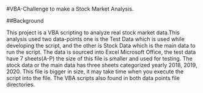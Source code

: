 #VBA-Challenge to make a Stock Market Analysis.

##Background

This project is a VBA scripting to analyze real stock market data.This analysis used two data-points one is the Test Data which is used while developing the script, and the other is Stock Data which is the main data to run the script. The data is sourced into Excel Microsoft Office, the test data have 7 sheets(A-P) the size of this file is smaller and used for testing. The stock data or the main data has three sheets categorized yearly 2018, 2019, 2020. This file is bigger in size, it may take time when you execute the script into the file. The VBA scripts also found in both data points file directories.
